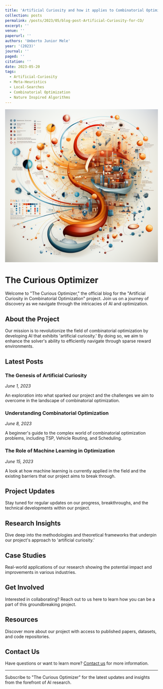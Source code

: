 ```yaml
---
title: 'Artificial Curiosity and how it applies to Combinatorial Optimization'
collection: posts
permalink: /posts/2023/05/blog-post-Artificial-Curiosity-for-CO/
excerpt: ''
venue: ''
paperurl: ''
authors: 'Umberto Junior Mele'
year: '(2023)'
journal: ''
paged: ''
citation: ''
date: 2023-05-20
tags:
  - Artificial-Curiosity
  - Meta-Heuristics
  - Local-Searches
  - Combinatorial Optimization
  - Nature Inspired Algorithms
---
```


<div align="center">
    <img src="/images/localsearchAI.png" alt="AI local searching for better solutions">
</div>

# The Curious Optimizer

Welcome to "The Curious Optimizer," the official blog for the "Artificial Curiosity in Combinatorial Optimization" project. Join us on a journey of discovery as we navigate through the intricacies of AI and optimization.

## About the Project

Our mission is to revolutionize the field of combinatorial optimization by developing AI that exhibits 'artificial curiosity.' By doing so, we aim to enhance the solver's ability to efficiently navigate through sparse reward environments.

## Latest Posts

### The Genesis of Artificial Curiosity
*June 1, 2023*

An exploration into what sparked our project and the challenges we aim to overcome in the landscape of combinatorial optimization.

### Understanding Combinatorial Optimization
*June 8, 2023*

A beginner's guide to the complex world of combinatorial optimization problems, including TSP, Vehicle Routing, and Scheduling.

### The Role of Machine Learning in Optimization
*June 15, 2023*

A look at how machine learning is currently applied in the field and the existing barriers that our project aims to break through.

## Project Updates

Stay tuned for regular updates on our progress, breakthroughs, and the technical developments within our project.

## Research Insights

Dive deep into the methodologies and theoretical frameworks that underpin our project's approach to 'artificial curiosity.'

## Case Studies

Real-world applications of our research showing the potential impact and improvements in various industries.

## Get Involved

Interested in collaborating? Reach out to us here to learn how you can be a part of this groundbreaking project.

## Resources

Discover more about our project with access to published papers, datasets, and code repositories.

## Contact Us

Have questions or want to learn more? [Contact us](mailto:contact@curiousoptimizer.com) for more information.

---

Subscribe to "The Curious Optimizer" for the latest updates and insights from the forefront of AI research.

